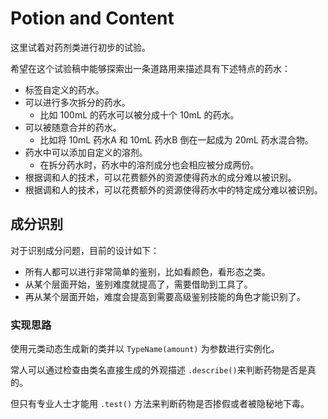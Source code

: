 # Potion and Content

这里试着对药剂类进行初步的试验。

希望在这个试验稿中能够探索出一条道路用来描述具有下述特点的药水：

- 标签自定义的药水。
- 可以进行多次拆分的药水。
    - 比如 100mL 的药水可以被分成十个 10mL 的药水。
- 可以被随意合并的药水。
    - 比如将 10mL 药水A 和 10mL 药水B 倒在一起成为 20mL 药水混合物。
- 药水中可以添加自定义的溶剂。
    - 在拆分药水时，药水中的溶剂成分也会相应被分成两份。
- 根据调和人的技术，可以花费额外的资源使得药水的成分难以被识别。
- 根据调和人的技术，可以花费额外的资源使得药水中的特定成分难以被识别。

## 成分识别

对于识别成分问题，目前的设计如下：

- 所有人都可以进行非常简单的鉴别，比如看颜色，看形态之类。
- 从某个层面开始，鉴别难度就提高了，需要借助到工具了。
- 再从某个层面开始，难度会提高到需要高级鉴别技能的角色才能识别了。

### 实现思路

使用元类动态生成新的类并以 `TypeName(amount)` 为参数进行实例化。

常人可以通过检查由类名直接生成的外观描述 `.describe()`来判断药物是否是真的。

但只有专业人士才能用 `.test()` 方法来判断药物是否掺假或者被隐秘地下毒。

